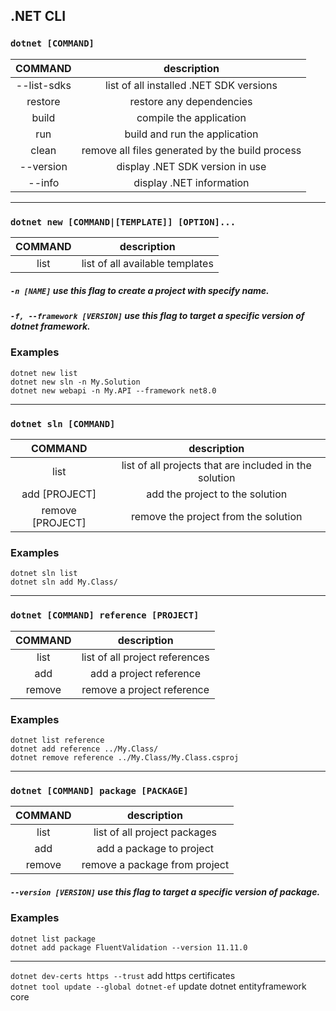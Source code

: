 .NET CLI
---

### ` dotnet [COMMAND] `

| **COMMAND** | description |
|:---:|:---:|
| --list-sdks | list of all installed .NET SDK versions |
| restore | restore any dependencies |
| build | compile the application |
| run | build and run the application |
| clean | remove all files generated by the build process |
| --version | display .NET SDK version in use |
| --info | display .NET information |

---

### ` dotnet new [COMMAND|[TEMPLATE]] [OPTION]... `

| **COMMAND** | description |
|:---:|:---:|
| list | list of all available templates |

##### ` -n [NAME] ` use this flag to create a project with specify name.
##### ` -f, --framework [VERSION] ` use this flag to target a specific version of dotnet framework.

### Examples
` dotnet new list ` <br>
` dotnet new sln -n My.Solution ` <br>
` dotnet new webapi -n My.API --framework net8.0 `

---

### ` dotnet sln [COMMAND] `

| **COMMAND** | description |
|:---:|:---:|
| list | list of all projects that are included in the solution |
| add [PROJECT] | add the project to the solution |
| remove [PROJECT] | remove the project from the solution |

### Examples
` dotnet sln list ` <br>
` dotnet sln add My.Class/ `

---

### ` dotnet [COMMAND] reference [PROJECT] `

| **COMMAND** | description |
|:---:|:---:|
| list | list of all project references |
| add | add a project reference |
| remove | remove a project reference |

### Examples
` dotnet list reference ` <br>
` dotnet add reference ../My.Class/ ` <br>
` dotnet remove reference ../My.Class/My.Class.csproj `

---

### ` dotnet [COMMAND] package [PACKAGE] `

| **COMMAND** | description |
|:---:|:---:|
| list | list of all project packages |
| add | add a package to project |
| remove | remove a package from project |

##### ` --version [VERSION] ` use this flag to target a specific version of package.

### Examples
` dotnet list package ` <br>
` dotnet add package FluentValidation --version 11.11.0 `

---
` dotnet dev-certs https --trust ` add https certificates <br>
` dotnet tool update --global dotnet-ef ` update dotnet entityframework core
